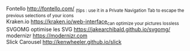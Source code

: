 Fontello http://fontello.com/ <sub>(tips : use it in a Private Navigation Tab to escape the previous selections of your icons</sub><br/>
Kraken.io https://kraken.io/web-interface<sub>can optimize your pictures lossless</sub><br/>
SVGOMG optimise les SVG https://jakearchibald.github.io/svgomg/<br/>
modernizr https://modernizr.com<br/>
Slick Carousel http://kenwheeler.github.io/slick<br/>
